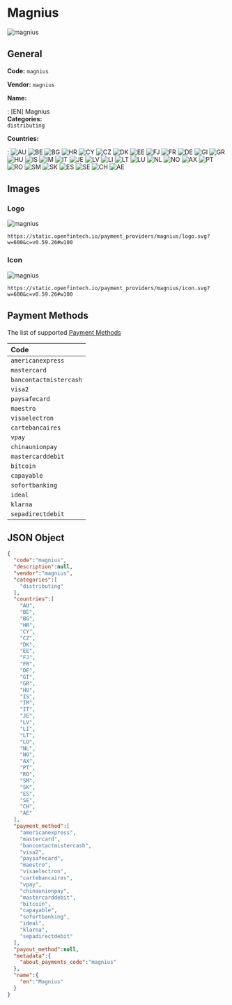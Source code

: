 
# Magnius 
![magnius](https://static.openfintech.io/payment_providers/magnius/logo.svg?w=600&c=v0.59.26#w100)  

## General 
 
**Code:** `magnius`  
 
**Vendor:** `magnius`  
 
**Name:**  
 
:	[EN] Magnius  
**Categories:**  
`distributing`  
 
 
**Countries:**  
 
:	![AU](https://cdnjs.cloudflare.com/ajax/libs/flag-icon-css/3.3.0/flags/4x3/au.svg#w24) 	![BE](https://cdnjs.cloudflare.com/ajax/libs/flag-icon-css/3.3.0/flags/4x3/be.svg#w24) 	![BG](https://cdnjs.cloudflare.com/ajax/libs/flag-icon-css/3.3.0/flags/4x3/bg.svg#w24) 	![HR](https://cdnjs.cloudflare.com/ajax/libs/flag-icon-css/3.3.0/flags/4x3/hr.svg#w24) 	![CY](https://cdnjs.cloudflare.com/ajax/libs/flag-icon-css/3.3.0/flags/4x3/cy.svg#w24) 	![CZ](https://cdnjs.cloudflare.com/ajax/libs/flag-icon-css/3.3.0/flags/4x3/cz.svg#w24) 	![DK](https://cdnjs.cloudflare.com/ajax/libs/flag-icon-css/3.3.0/flags/4x3/dk.svg#w24) 	![EE](https://cdnjs.cloudflare.com/ajax/libs/flag-icon-css/3.3.0/flags/4x3/ee.svg#w24) 	![FJ](https://cdnjs.cloudflare.com/ajax/libs/flag-icon-css/3.3.0/flags/4x3/fj.svg#w24) 	![FR](https://cdnjs.cloudflare.com/ajax/libs/flag-icon-css/3.3.0/flags/4x3/fr.svg#w24) 	![DE](https://cdnjs.cloudflare.com/ajax/libs/flag-icon-css/3.3.0/flags/4x3/de.svg#w24) 	![GI](https://cdnjs.cloudflare.com/ajax/libs/flag-icon-css/3.3.0/flags/4x3/gi.svg#w24) 	![GR](https://cdnjs.cloudflare.com/ajax/libs/flag-icon-css/3.3.0/flags/4x3/gr.svg#w24) 	![HU](https://cdnjs.cloudflare.com/ajax/libs/flag-icon-css/3.3.0/flags/4x3/hu.svg#w24) 	![IS](https://cdnjs.cloudflare.com/ajax/libs/flag-icon-css/3.3.0/flags/4x3/is.svg#w24) 	![IM](https://cdnjs.cloudflare.com/ajax/libs/flag-icon-css/3.3.0/flags/4x3/im.svg#w24) 	![IT](https://cdnjs.cloudflare.com/ajax/libs/flag-icon-css/3.3.0/flags/4x3/it.svg#w24) 	![JE](https://cdnjs.cloudflare.com/ajax/libs/flag-icon-css/3.3.0/flags/4x3/je.svg#w24) 	![LV](https://cdnjs.cloudflare.com/ajax/libs/flag-icon-css/3.3.0/flags/4x3/lv.svg#w24) 	![LI](https://cdnjs.cloudflare.com/ajax/libs/flag-icon-css/3.3.0/flags/4x3/li.svg#w24) 	![LT](https://cdnjs.cloudflare.com/ajax/libs/flag-icon-css/3.3.0/flags/4x3/lt.svg#w24) 	![LU](https://cdnjs.cloudflare.com/ajax/libs/flag-icon-css/3.3.0/flags/4x3/lu.svg#w24) 	![NL](https://cdnjs.cloudflare.com/ajax/libs/flag-icon-css/3.3.0/flags/4x3/nl.svg#w24) 	![NO](https://cdnjs.cloudflare.com/ajax/libs/flag-icon-css/3.3.0/flags/4x3/no.svg#w24) 	![AX](https://cdnjs.cloudflare.com/ajax/libs/flag-icon-css/3.3.0/flags/4x3/ax.svg#w24) 	![PT](https://cdnjs.cloudflare.com/ajax/libs/flag-icon-css/3.3.0/flags/4x3/pt.svg#w24) 	![RO](https://cdnjs.cloudflare.com/ajax/libs/flag-icon-css/3.3.0/flags/4x3/ro.svg#w24) 	![SM](https://cdnjs.cloudflare.com/ajax/libs/flag-icon-css/3.3.0/flags/4x3/sm.svg#w24) 	![SK](https://cdnjs.cloudflare.com/ajax/libs/flag-icon-css/3.3.0/flags/4x3/sk.svg#w24) 	![ES](https://cdnjs.cloudflare.com/ajax/libs/flag-icon-css/3.3.0/flags/4x3/es.svg#w24) 	![SE](https://cdnjs.cloudflare.com/ajax/libs/flag-icon-css/3.3.0/flags/4x3/se.svg#w24) 	![CH](https://cdnjs.cloudflare.com/ajax/libs/flag-icon-css/3.3.0/flags/4x3/ch.svg#w24) 	![AE](https://cdnjs.cloudflare.com/ajax/libs/flag-icon-css/3.3.0/flags/4x3/ae.svg#w24)  

## Images 

### Logo 
 
![magnius](https://static.openfintech.io/payment_providers/magnius/logo.svg?w=600&c=v0.59.26#w100)  

```
https://static.openfintech.io/payment_providers/magnius/logo.svg?w=600&c=v0.59.26#w100
```  

### Icon 
 
![magnius](https://static.openfintech.io/payment_providers/magnius/icon.svg?w=600&c=v0.59.26#w100)  

```
https://static.openfintech.io/payment_providers/magnius/icon.svg?w=600&c=v0.59.26#w100
```  

## Payment Methods 
 
The list of supported  [Payment Methods](#) 

|Code| 
|:---| 
|`americanexpress` | 
|`mastercard` | 
|`bancontactmistercash` | 
|`visa2` | 
|`paysafecard` | 
|`maestro` | 
|`visaelectron` | 
|`cartebancaires` | 
|`vpay` | 
|`chinaunionpay` | 
|`mastercarddebit` | 
|`bitcoin` | 
|`capayable` | 
|`sofortbanking` | 
|`ideal` | 
|`klarna` | 
|`sepadirectdebit` | 
 

## JSON Object 

```json
{
  "code":"magnius",
  "description":null,
  "vendor":"magnius",
  "categories":[
    "distributing"
  ],
  "countries":[
    "AU",
    "BE",
    "BG",
    "HR",
    "CY",
    "CZ",
    "DK",
    "EE",
    "FJ",
    "FR",
    "DE",
    "GI",
    "GR",
    "HU",
    "IS",
    "IM",
    "IT",
    "JE",
    "LV",
    "LI",
    "LT",
    "LU",
    "NL",
    "NO",
    "AX",
    "PT",
    "RO",
    "SM",
    "SK",
    "ES",
    "SE",
    "CH",
    "AE"
  ],
  "payment_method":[
    "americanexpress",
    "mastercard",
    "bancontactmistercash",
    "visa2",
    "paysafecard",
    "maestro",
    "visaelectron",
    "cartebancaires",
    "vpay",
    "chinaunionpay",
    "mastercarddebit",
    "bitcoin",
    "capayable",
    "sofortbanking",
    "ideal",
    "klarna",
    "sepadirectdebit"
  ],
  "payout_method":null,
  "metadata":{
    "about_payments_code":"magnius"
  },
  "name":{
    "en":"Magnius"
  }
}
```  
